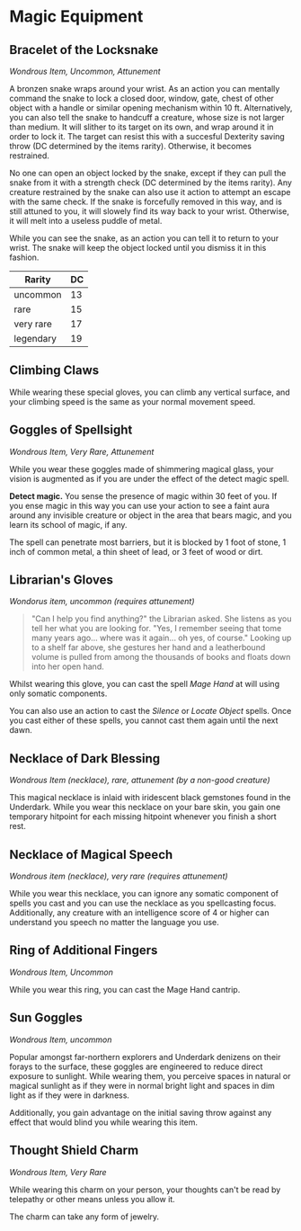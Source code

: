# Magic Equipment

## Bracelet of the Locksnake
_Wondrous Item, Uncommon, Attunement_

A bronzen snake wraps around your wrist. As an action you can mentally command the snake to lock a closed door, window, gate, chest of other object with a handle or similar opening mechanism within 10 ft. Alternatively, you can also tell the snake to handcuff a creature, whose size is not larger than medium. It will slither to its target on its own, and wrap around it in order to lock it. The target can resist this with a succesful Dexterity saving throw (DC determined by the items rarity). Otherwise, it becomes restrained.

No one can open an object locked by the snake, except if they can pull the snake from it with a strength check (DC determined by the items rarity). Any creature restrained by the snake can also use it action to attempt an escape with the same check. If the snake is forcefully removed in this way, and is still attuned to you, it will slowely find its way back to your wrist. Otherwise, it will melt into a useless puddle of metal.

While you can see the snake, as an action you can tell it to return to your wrist. The snake will keep the object locked until you dismiss it in this fashion.

| Rarity    | DC  |
| --------- | --- |
| uncommon  | 13  |
| rare      | 15  |
| very rare | 17  |
| legendary | 19  |

## Climbing Claws

While wearing these special gloves, you can climb any vertical surface, and your climbing speed is the same as your normal movement speed.

## Goggles of Spellsight

_Wondrous Item, Very Rare, Attunement_

While you wear these goggles made of shimmering magical glass, your vision is augmented as if you are under the effect of the detect magic spell.

**Detect magic.** You sense the presence of magic within 30 feet of you. If you ense magic in this way you can use your action to see a faint aura around any invisible creature or object in the area that bears magic, and you learn its school of magic, if any.

The spell can penetrate most barriers, but it is blocked by 1 foot of stone, 1 inch of common metal, a thin sheet of lead, or 3 feet of wood or dirt.

## Librarian's Gloves
_Wondorus item, uncommon (requires attunement)_

> "Can I help you find anything?" the Librarian asked. She listens as you tell her what you are looking for. "Yes, I remember seeing that tome many years ago... where was it again... oh yes, of course." Looking up to a shelf far above, she gestures her hand and a leatherbound volume is pulled from among the thousands of books and floats down into her open hand.

Whilst wearing this glove, you can cast the spell *Mage Hand* at will using only somatic components.

You can also use an action to cast the *Silence* or *Locate Object* spells. Once you cast either of these spells, you cannot cast them again until the next dawn.

## Necklace of Dark Blessing
_Wondrous Item (necklace), rare, attunement (by a non-good creature)_

This magical necklace is inlaid with iridescent black gemstones found in the Underdark. While you wear this necklace on your bare skin, you gain one temporary hitpoint for each missing hitpoint whenever you finish a short rest.

## Necklace of Magical Speech
_Wondrous item (necklace), very rare (requires attunement)_

While you wear this necklace, you can ignore any somatic component of spells you cast and you can use the necklace as you spellcasting focus.
Additionally, any creature with an intelligence score of 4 or higher can understand you speech no matter the language you use.

## Ring of Additional Fingers
_Wondrous Item, Uncommon_

While you wear this ring, you can cast the Mage Hand cantrip.

## Sun Goggles
_Wondrous Item, uncommon_

Popular amongst far-northern explorers and Underdark denizens on their forays to the surface, these goggles are engineered to reduce direct exposure to sunlight. While wearing them, you perceive spaces in natural or magical sunlight as if they were in normal bright light and spaces in dim light as if they were in darkness.

Additionally, you gain advantage on the initial saving throw against any effect that would blind you while wearing this item.

## Thought Shield Charm
_Wondrous Item, Very Rare_

While wearing this charm on your person, your thoughts can't be read by telepathy or other means unless you allow it.

The charm can take any form of jewelry.

